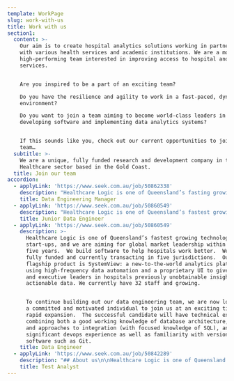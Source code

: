 ```yaml
---
template: WorkPage
slug: work-with-us
title: Work with us
section1:
  content: >-
    Our aim is to create hospital analytics solutions working in partnership
    with various health services and academic institutions. We are a motivated,
    high-performing team interested in improving access to hospital and health
    services.


    Are you inspired to be a part of an exciting team?

    Do you have the resilience and agility to work in a fast-paced, dynamic
    environment?

    Do you want to join a team aiming to become world-class leaders in
    developing software and implementing data analytics systems?


    If this sounds like you, check out our current opportunities to join our
    team…
  subtitle: >-
    We are a unique, fully funded research and development company in the
    Healthcare sector based in the Gold Coast.
  title: Join our team
accordion:
  - applyLink: 'https://www.seek.com.au/job/50862338'
    description: "Healthcare Logic is one of Queensland’s fasting growing technology start-ups, and we are aiming for global market leadership within the next five years.  We build software to help hospitals work better.  We are fully funded and currently transacting in five jurisdictions.  Our flagship product is SystemView: a new-to-the-world analytics platform using high-frequency data automation and a proprietary UI to give clinical and executive leaders in hospitals previously unobtainable insights and actionable data.  We currently have 32 staff and growing.\n\nTo continue building out our senior management team, we are now looking for a committed and motivated individual to join us at an exciting time of rapid expansion.  The successful candidate will have technical experience combining both a good working knowledge of database architecture, design and approaches to integration (with focused knowledge of SQL), and significant management experience. \n\nAs Engineering Manager, your primary responsibility will be to provide leadership and supervision to team leaders and data engineers, helping them create and develop solutions. You will also be responsible for ensuring that key projects and engineering duties are fulfilled. Your responsibilities will include:\_\n\n* Leading and providing line management and technical development support to SQL team leaders, developers and data engineers\n* Overseeing installation projects and ensuring efficient and smooth delivery and establishing a “success” target state for each installation project\n* Hiring, training, and mentoring team leaders and data engineers, including writing performance reviews and career development goals for data engineers\n* Assisting the Director of Engineering in creating, updating, and maintaining engineering policies, frameworks, procedures and standards\n* Onboarding and providing orientation and preparing new data engineers to be productive\n* Answering technical questions, providing progress reports of projects and effectively delegating tasks to other data engineers\n* Acting as sprint lead, scrum master or project manager as necessary\n\n## ABOUT YOU\_\n\nIn this role, you will be required to build and lead our data engineering functions and assist the members of your team to grow both technically and professionally. Your team will be primarily responsible for ensuring the timely delivery of installations and the successful completion of complex technical projects. \n\nYou will work closely with product and data science teams, as well as subject matter experts from our customer success team in requirements gathering, project planning and execution. \n\nYou will be a critical component to the success of the Data Engineering team. You are someone with the right attitude for success, with the balance of firm and compassionate approach to building a high performing team. You want to see your team members shine and take credit for what they do. You love mentoring engineers, advancing best practices, and delivering components for our actual ‘big data’ architecture. \_\n\n* ## NECESSARY SKILLS & QUALIFICATIONS\n* 3+ years of experience managing engineers\n* 5+ years of data engineering industry experience\n* Proven and demonstrable experience in Microsoft SQL Server Integration Services (SSIS), SQL Server Analysis Services (SSAS), and SQL Server Reporting Services (SSRS), with experience in Azure Data Factory an advantage\n* Demonstrated experience in Microsoft SQL Server T-SQL query\n* Experience with\_cloud-based\_platforms, specialist\_MS Azure and AWS\n* Ability to work across structured, semi-structured, and unstructured data\n* Strong understanding of traditional ETL tools & RDBMS, End to End Data Pipeline\n* Tertiary qualification(s) in computer science, information technology or related discipline \n* Professional qualification(s) or credentials in enterprise and/or data architecture\n* A strong communicator who can distil complex technology concepts into digestible, action-oriented narratives and recommendations for technical and non-technical audiences\n* A natural relationship builder, and possess motivation to drive others to success\n* A hunger to always be learning, and a passion for educating others about the job you love\n* Data architecture experience in a large scale, high-volume and high-frequency database environment \n\n## DESIRABLE QUALIFICATIONS/CERTIFICATIONS/SKILLS:\n\n* Experience in using both Azure Devops and Bitbucket Repository and Pipelines\n* Vendor certifications (GCP, AWS, IBM, AZURE) are highly regarded\n* Experience of working in the Microsoft Business Intelligence (BI) space\n* Big data platform experience e.g. Azure Synapse, Azure Data Factory\n* R programming language\n\n## JOB BENEFITS AND PERKS\n\n* Join\_a team at\_the cutting edge of Healthcare analytics to improve patient outcomes worldwide\n* Solve interesting real-world problems in a dynamic environment\n* Attractive salary working in a modern\_office space with awesome views\n* Potential to work and collaborate internationally\n* Office days are in a modern\_office space with awesome views (1-2 days per week)\n* You can work from home with flexible hours (3-4 days per week)"
    title: Data Engineering Manager
  - applyLink: 'https://www.seek.com.au/job/50860549'
    description: "Healthcare Logic is one of Queensland’s fastest growing technology start-ups, and we are aiming for global market leadership within the next five years.  We build software to help hospitals work better.  We are fully funded and currently transacting in five jurisdictions.  Our flagship product is SystemView: a new-to-the-world analytics platform using high-frequency data automation and a proprietary UI to give clinical and executive leaders in hospitals previously unobtainable insights and actionable data.  We currently have 32 staff and growing.\n\nTo continue building out our data engineering team, we are now looking for a committed and motivated individual to join us at an exciting time of rapid expansion.  The successful candidate will have technical experience combining both a good working knowledge of database architecture, design, and approaches to integration (with focused knowledge of SQL), and significant devops experience as well as familiarity with version control software such as Git.\n\n## ABOUT THE ROLE\n\nYou will be joining a multi-talented and diverse team of data engineers with the below responsibilities:\n\n* Assist in designing and implementing ETL pipelines across a range of technologies and working with clients to integrate pipelines with their source systems\n* Assist in development and optimisation of\_a next-generation analytics platform that utilises\_numerous\_data sources\n* Assist in\_extracting and transforming data to support new analyses supported by\_high-frequency, highly granular data flows\n* Help and develop reusable code and libraries for future use\n* Maintain an in-depth understanding of technologies and stay abreast of current industry trends and emerging technologies\n* Passionate to learn new technology and willing to go beyond your comfort zone\n\n## ESSENTIAL SKILLS:\n\nThese skills and experience will help get you onto the shortlist:\n\n* A degree in Computer Science or similar, or ability to demonstrate equivalent knowledge in database development\n* Graduate to 1+ years' experience with exposure to data in the context of application development, data warehousing, migration, or data analysis\n* A high-level of motivation and demonstrable ability to solve complex problems and deliver solutions under tight timelines\n* The ability to help develop a suite of databases that will support a\_cutting-edge web application\n* Good understanding and some\_experience with SQL Server Integration Services or other ETL tools\n* Exposure to Oracle and SQL Server 2016\_\n* Exposure to Healthcare data preferred but not essential\n* Exposure with Amazon AWS or Azure services desired\n* Exposure writing automated tests for data pipelines\n* Good understanding and exposure with one or more database engines, including MySQL, Postgres, MS SQL, etc...\n* Be a critical thinker with strong analytical and problem-solving skills\n* Be passionate about delivering high quality work\n\nPrior experience with application or web development working in fast-paced\_agile and exposure to modern technology, frameworks, and tools such as Scrum, Test Driven Development, React, Redgate, NodeJS, CI/CD and\_Docker are also of interest\n\n## Job benefits and perks\n\n* Join\_a team at\_the cutting edge of Healthcare analytics to improve patient outcomes worldwide\n* Solve interesting real-world problems in a dynamic environment\n* Attractive salary working in a modern\_office space with awesome views\n* Potential to work and collaborate internationally"
    title: Junior Data Engineer
  - applyLink: 'https://www.seek.com.au/job/50860549'
    description: >-
      Healthcare Logic is one of Queensland’s fastest growing technology
      start-ups, and we are aiming for global market leadership within the next
      five years.  We build software to help hospitals work better.  We are
      fully funded and currently transacting in five jurisdictions.  Our
      flagship product is SystemView: a new-to-the-world analytics platform
      using high-frequency data automation and a proprietary UI to give clinical
      and executive leaders in hospitals previously unobtainable insights and
      actionable data. We currently have 32 staff and growing.


      To continue building out our data engineering team, we are now looking for
      a committed and motivated individual to join us at an exciting time of
      rapid expansion.  The successful candidate will have technical experience
      combining both a good working knowledge of database architecture, design,
      and approaches to integration (with focused knowledge of SQL), and
      significant devops experience as well as familiarity with version control
      software such as Git.
    title: Data Engineer
  - applyLink: 'https://www.seek.com.au/job/50842289'
    description: "## About us\n\nHealthcare Logic is one of Queensland’s fastest growing technology start-ups, and we are aiming for global market leadership within the next five years.\_We build software to help hospitals work better.\_\_\n\nWe are fully funded and currently transacting in five jurisdictions.\_Our flagship product is SystemView: a new-to-the-world analytics platform using high-frequency data automation and a proprietary UI to give clinical and executive leaders in hospitals previously unobtainable insights and actionable data. \_\_\n\n## Role Summary\n\nThe Test Analyst role sits within Healthcare Logic’s Quality team. We are kind, flexible and great communicators eager to support others. We work alongside data engineers, web engineers and the customer success team (who support our end-users).\n\nMembers of the Quality team are both organised and agile. While they are great at planning ahead to coordinate upcoming events, they are also able to adapt plans when the unexpected arises. Team members are able to identify and assess risk, manage appropriate escalations and work with those around them to mitigate or resolve the risk.\n\nThe Test Analyst will report to the Director of Quality and will work collaboratively and flexibly within a small team.\_\n\n## Desirable Skills and Qualities\n\nThe successful candidate will be a fast learner with the ability to meet deadlines as required. They should have a keen eye for detail and have a challenging and enquiring mind. They will also possess:\n\n* A basic knowledge of software testing and the SDLC\n* Good analytical skills\n* Good communication and teamwork skills\n\nWhile not mandatory, an ISTQB foundation level certificate and experience with SQL will be advantageous.\n\n## Key responsibilities\n\nThe Test Analyst will work on both new feature releases and bug fixes and is responsible for:\n\n* Identifying, defining and verifying test items\n* Evaluating and reporting the outcome of test cycles\n* Monitoring test coverage\n* Creating and updating test artifacts such as test scenarios, test plans and test summary reports\n* Reporting and following up on defects in JIRA\n* Flagging potential product enhancements\n* \n\nThe ideal candidate will be willing to help coordinate release testing and deployments to multiple test- and production environments.\n\n## Job benefits and perks\n\n* Join\_a team at\_the cutting edge of Healthcare analytics to improve patient outcomes worldwide\n* Full-time – permanent contract (38 hours per week, Mon-Fri)\n* Office days are in a modern\_office space with awesome views (1-2 days per week)\n* You can work from home with flexible hours (3-4 days per week)\n* Potential to work and collaborate internationally\n* Opportunity for promotion as the company grows and your performance exceeds expectations\n* Monthly team offsite gathering promoting social interaction, education and training and professional development"
    title: Test Analyst
---
```


